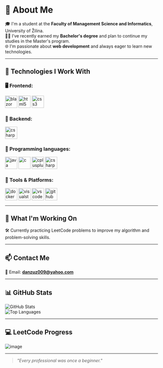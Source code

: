 # 👋 About Me

🎓 I'm a student at the **Faculty of Management Science and Informatics**, University of Žilina.  
🧑‍🎓 I’ve recently earned my **Bachelor's degree** and plan to continue my studies in the Master's program.  
🌐 I'm passionate about **web development** and always eager to learn new technologies.

---

## 🚀 Technologies I Work With

### 🖥️ Frontend:
<p align="left">
  <img src="https://cdn.jsdelivr.net/gh/devicons/devicon/icons/blazor/blazor-original.svg" alt="blazor" width="40" height="40"/>
  <img src="https://cdn.jsdelivr.net/gh/devicons/devicon/icons/html5/html5-original.svg" alt="html5" width="40" height="40"/>
  <img src="https://cdn.jsdelivr.net/gh/devicons/devicon/icons/css3/css3-original.svg" alt="css3" width="40" height="40"/>
</p>

### 🧠 Backend:
<p align="left">
  <img src="https://cdn.jsdelivr.net/gh/devicons/devicon/icons/csharp/csharp-original.svg" alt="csharp" width="40" height="40"/>
</p>

### 🧾 Programming languages:
<p align="left">
  <img src="https://cdn.jsdelivr.net/gh/devicons/devicon/icons/java/java-original.svg" alt="java" width="40" height="40"/>
  <img src="https://cdn.jsdelivr.net/gh/devicons/devicon/icons/c/c-original.svg" alt="c" width="40" height="40"/>
  <img src="https://cdn.jsdelivr.net/gh/devicons/devicon/icons/cplusplus/cplusplus-original.svg" alt="cplusplus" width="40" height="40"/>
  <img src="https://cdn.jsdelivr.net/gh/devicons/devicon/icons/csharp/csharp-original.svg" alt="csharp" width="40" height="40"/>
</p>

### 🔧 Tools & Platforms:
<p align="left">
  <img src="https://cdn.jsdelivr.net/gh/devicons/devicon/icons/docker/docker-original.svg" alt="docker" width="40" height="40"/>
  <img src="https://cdn.jsdelivr.net/gh/devicons/devicon/icons/visualstudio/visualstudio-plain.svg" alt="visualstudio" width="40" height="40"/>
  <img src="https://cdn.jsdelivr.net/gh/devicons/devicon/icons/vscode/vscode-original.svg" alt="vscode" width="40" height="40"/>
  <img src="https://cdn.jsdelivr.net/gh/devicons/devicon/icons/github/github-original.svg" alt="github" width="40" height="40"/>
</p>

---

## 🧩 What I'm Working On

🛠️ Currently practicing LeetCode problems to improve my algorithm and problem-solving skills.

---

## 📫 Contact Me

📧 Email: **danzuz009@yahoo.com**  

---

## 📊 GitHub Stats

![GitHub Stats](https://github-readme-stats.vercel.app/api?username=firkraagg&show_icons=true&theme=github_dark)  
![Top Languages](https://github-readme-stats.vercel.app/api/top-langs/?username=firkraagg&layout=compact&theme=github_dark)

---

## 💻 LeetCode Progress

![image](https://github.com/user-attachments/assets/4111ec2d-7542-4e88-be7c-7a1ce8a06581)

---

> _"Every professional was once a beginner."_
<!--
**firkraagg/firkraagg** is a ✨ _special_ ✨ repository because its `README.md` (this file) appears on your GitHub profile.

Here are some ideas to get you started:

- 🔭 I’m currently working on ...
- 🌱 I’m currently learning ...
- 👯 I’m looking to collaborate on ...
- 🤔 I’m looking for help with ...
- 💬 Ask me about ...
- 📫 How to reach me: ...
- 😄 Pronouns: ...
- ⚡ Fun fact: ...
-->

